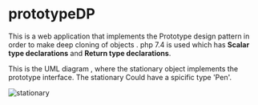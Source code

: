 # prototypeDP

This is a web application that implements the Prototype design pattern in order to make deep cloning of objects .
php 7.4 is used which has **Scalar type declarations** and **Return type declarations**.

This is the UML diagram , where the stationary object implements the prototype interface.
The stationary Could have a spicific type 'Pen'.

![stationary](https://user-images.githubusercontent.com/49364252/64864414-b5a0aa80-d63f-11e9-9202-c0417ddcc189.png)
